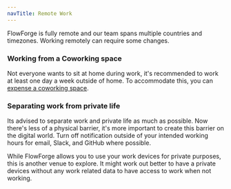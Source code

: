 ```yaml
---
navTitle: Remote Work
---
```


FlowForge is fully remote and our team spans multiple countries and timezones.
Working remotely can require some changes.

### Working from a Coworking space

Not everyone wants to sit at home during work, it's recommended to work at least
one day a week outside of home. To accommodate this, you can
[expense a coworking space](../peopleops/expenses#coworking-space-allowance).

### Separating work from private life

Its advised to separate work and private life as much as possible. Now there's
less of a physical barrier, it's more important to create this barrier on the
digital world. Turn off notification outside of your intended working hours for
email, Slack, and GitHub where possible.

While FlowForge allows you to use your work devices for private purposes, this
is another venue to explore. It might work out better to have a private devices
without any work related data to have access to work when not working.
